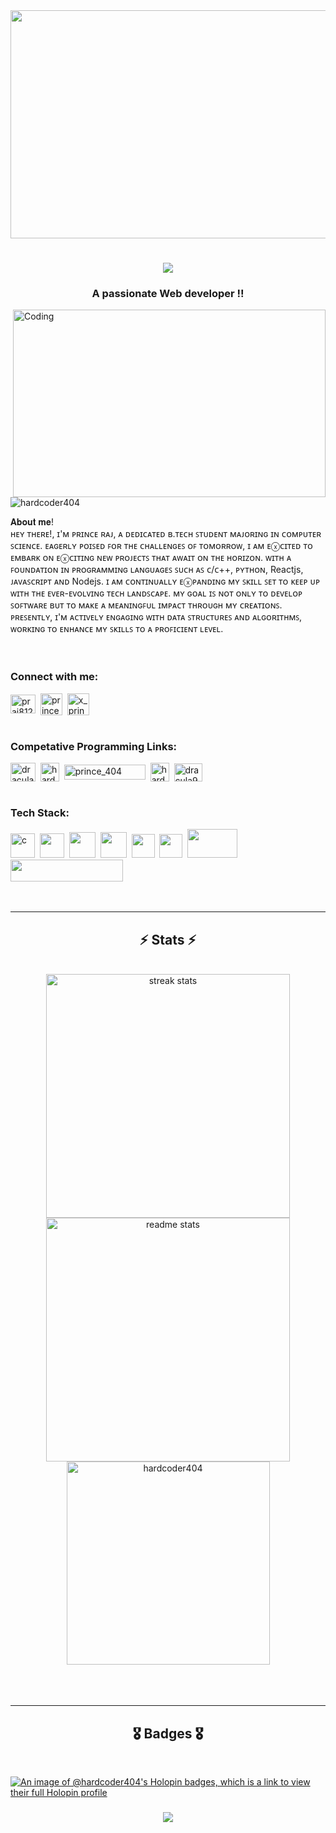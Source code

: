 <!---Banner---> 
<img width="1450" height="365"  src="https://user-images.githubusercontent.com/74038190/241765440-80728820-e06b-4f96-9c9e-9df46f0cc0a5.gif" >


 <!---Banner k niche ka Text---> 
<h1 align="center"><img src="https://readme-typing-svg.herokuapp.com?font=Abril+Fatface&size=32&pause=1000&color=FF0000CD&background=33086700&random=false&width=435&lines=Hi+There!%F0%9F%91%8B+I'm+Prince+Raj...;"/></h1>

<h3 align="center">A passionate Web developer !!</h3>

<img align="right" alt="Coding" width="500" height ="300" src="https://github.com/HardCoder404/HardCoder404/assets/127084297/a335bd8d-cffc-4a61-b787-77490f49a0fd">

<p align="left"> <img src="https://komarev.com/ghpvc/?username=hardcoder404&label=Profile%20views&color=0e75b6&style=flat" alt="hardcoder404" /> </p>
𝐀𝐛𝐨𝐮𝐭 𝐦𝐞!</br>
ʜᴇʏ ᴛʜᴇʀᴇ!, ɪ'ᴍ ᴘʀɪɴᴄᴇ ʀᴀᴊ, ᴀ ᴅᴇᴅɪᴄᴀᴛᴇᴅ ʙ.ᴛᴇᴄʜ ꜱᴛᴜᴅᴇɴᴛ ᴍᴀᴊᴏʀɪɴɢ ɪɴ ᴄᴏᴍᴘᴜᴛᴇʀ ꜱᴄɪᴇɴᴄᴇ. ᴇᴀɢᴇʀʟʏ ᴘᴏɪꜱᴇᴅ ꜰᴏʀ ᴛʜᴇ ᴄʜᴀʟʟᴇɴɢᴇꜱ ᴏꜰ ᴛᴏᴍᴏʀʀᴏᴡ, ɪ ᴀᴍ ᴇⓧᴄɪᴛᴇᴅ ᴛᴏ ᴇᴍʙᴀʀᴋ ᴏɴ ᴇⓧᴄɪᴛɪɴɢ
ɴᴇᴡ ᴘʀᴏᴊᴇᴄᴛꜱ ᴛʜᴀᴛ ᴀᴡᴀɪᴛ ᴏɴ ᴛʜᴇ ʜᴏʀɪᴢᴏɴ. ᴡɪᴛʜ ᴀ ꜰᴏᴜɴᴅᴀᴛɪᴏɴ ɪɴ ᴘʀᴏɢʀᴀᴍᴍɪɴɢ
ʟᴀɴɢᴜᴀɢᴇꜱ ꜱᴜᴄʜ ᴀꜱ ᴄ/ᴄ++, ᴘʏᴛʜᴏɴ, Reactjs, ᴊᴀᴠᴀꜱᴄʀɪᴘᴛ ᴀɴᴅ Nodejs. ɪ ᴀᴍ ᴄᴏɴᴛɪɴᴜᴀʟʟʏ ᴇⓧᴘᴀɴᴅɪɴɢ ᴍʏ ꜱᴋɪʟʟ ꜱᴇᴛ ᴛᴏ ᴋᴇᴇᴘ ᴜᴘ ᴡɪᴛʜ ᴛʜᴇ ᴇᴠᴇʀ-ᴇᴠᴏʟᴠɪɴɢ ᴛᴇᴄʜ ʟᴀɴᴅꜱᴄᴀᴘᴇ. ᴍʏ ɢᴏᴀʟ ɪꜱ ɴᴏᴛ ᴏɴʟʏ ᴛᴏ ᴅᴇᴠᴇʟᴏᴘ ꜱᴏꜰᴛᴡᴀʀᴇ ʙᴜᴛ ᴛᴏ ᴍᴀᴋᴇ ᴀ ᴍᴇᴀɴɪɴɢꜰᴜʟ ɪᴍᴘᴀᴄᴛ ᴛʜʀᴏᴜɢʜ ᴍʏ ᴄʀᴇᴀᴛɪᴏɴꜱ. ᴘʀᴇꜱᴇɴᴛʟʏ,
ɪ'ᴍ ᴀᴄᴛɪᴠᴇʟʏ ᴇɴɢᴀɢɪɴɢ ᴡɪᴛʜ ᴅᴀᴛᴀ ꜱᴛʀᴜᴄᴛᴜʀᴇꜱ ᴀɴᴅ ᴀʟɢᴏʀɪᴛʜᴍꜱ, ᴡᴏʀᴋɪɴɢ ᴛᴏ ᴇɴʜᴀɴᴄᴇ ᴍʏ ꜱᴋɪʟʟꜱ ᴛᴏ ᴀ ᴘʀᴏꜰɪᴄɪᴇɴᴛ ʟᴇᴠᴇʟ.
</br></br></br>
<h3 align="left">Connect with me:</h3>
<p align="left">
<a href="https://twitter.com/praj81232" target="blank"><img align="center" src="https://upload.wikimedia.org/wikipedia/commons/thumb/6/6f/Logo_of_Twitter.svg/1245px-Logo_of_Twitter.svg.png" alt="praj81232" height="30" width="40" /></a>&nbsp
<a href="https://www.linkedin.com/in/prince404/" target="blank"><img align="center" src="https://upload.wikimedia.org/wikipedia/commons/thumb/8/81/LinkedIn_icon.svg/1200px-LinkedIn_icon.svg.png" alt="prince raj" height="35" width="35" /></a>&nbsp
<a href="https://www.instagram.com/x_prince_404/?next=%2F" target="blank"><img align="center" src="https://upload.wikimedia.org/wikipedia/commons/thumb/e/e7/Instagram_logo_2016.svg/2048px-Instagram_logo_2016.svg.png" alt="x_prince_404" height="35" width="35" /></a>
</br></br>
<h3 align="left">Competative Programming Links:</h3>
<p align="left">
<a href="https://www.codechef.com/users/hardcoder26" target="blank"><img align="center" src="https://avatars.githubusercontent.com/u/11960354?v=4" alt="dracula935" height="30" width="40" /></a>&nbsp
<a href="https://www.hackerrank.com/profile/HardCoder404" target="blank"><img align="center" src="https://upload.wikimedia.org/wikipedia/commons/thumb/4/40/HackerRank_Icon-1000px.png/800px-HackerRank_Icon-1000px.png" alt="hardcoder404" height="30" width="30" /></a>&nbsp
<a href="https://codeforces.com/profile/prince_404" target="blank"><img align="center" src="https://upload.wikimedia.org/wikipedia/commons/thumb/b/b1/Codeforces_logo.svg/2560px-Codeforces_logo.svg.png" alt="prince_404" height="24" width="130" /></a>&nbsp
<a href="https://leetcode.com/HardCoder404/" target="blank"><img align="center" src="https://cdn.iconscout.com/icon/free/png-256/free-leetcode-3628885-3030025.png" alt="hardcoder404" height="30" width="30" /></a>&nbsp
<a href="https://auth.geeksforgeeks.org/user/dracula935/practice" target="blank"><img align="center" src="https://media.geeksforgeeks.org/wp-content/uploads/20210224040124/JSBinCollaborativeJavaScriptDebugging6-300x160.png" alt="dracula935" height="29" width="45" /></a>
</br></br>
<h3 align="left">Tech Stack:</h3>
<p align="left"> 
 <a href="https://www.cprogramming.com/" target="_blank" rel="noreferrer"> <img src="https://upload.wikimedia.org/wikipedia/commons/thumb/1/18/C_Programming_Language.svg/926px-C_Programming_Language.svg.png" 
    alt="c" width="39" height="39"/></a>&nbsp
 <a href="https://www.w3schools.com/cpp/" target="_blank" rel="noreferrer"><img src="https://brandslogos.com/wp-content/uploads/images/c-logo.png" width="39" height="39"/></a>&nbsp
 <a href="https://www.w3schools.com/html/" target="_blank" rel="noreferrer"><img src="https://cdn-icons-png.flaticon.com/512/919/919827.png" width="42" height="41"/></a>&nbsp
 <a href="https://www.w3schools.com/css/" target="_blank" rel="noreferrer"><img src="https://billing.flourisense.in/wp-content/uploads/2022/11/css3.png" width="42" height="41"/></a>&nbsp
 <a href="https://www.geeksforgeeks.org/javascript/" target="_blank" rel="noreferrer"><img src="https://cdn-icons-png.flaticon.com/512/5968/5968292.png" width="37" height="38"/></a>&nbsp
 <a href="https://react.dev/learn" target="_blank" rel="noreferrer"><img src="https://cdn.worldvectorlogo.com/logos/react-1.svg" width="37" height="38"/></a>&nbsp
 <a href="https://nextjs.org/docs" target="_blank" rel="noreferrer"><img src="https://cdn.sanity.io/images/3do82whm/next/4b1f008289a88f4438a1c983fb32cf1a636d9d0e-1000x667.png?w=720&h=480&fit=clip&auto=format" width="80" height="46"/></a>&nbsp
 <a href="https://tailwindcss.com/docs/installations" target="_blank" rel="noreferrer"><img src="https://upload.wikimedia.org/wikipedia/commons/thumb/9/95/Tailwind_CSS_logo.svg/1024px-Tailwind_CSS_logo.svg.png" width="180" height="35"/></a>&nbsp


</p>

</br>
</div>
<hr/>
<h2 align="center">⚡ Stats ⚡</h2>
<br>
<div align=center>

<img width=390 src="https://streak-stats.demolab.com/?user=hardcoder404&count_private=true&theme=react&border_radius=20" alt="streak stats"/>    
 <img width=390 src="https://github-readme-stats.vercel.app/api?username=hardcoder404&count_private=true&show_icons=true&locale=en&theme=react&rank_icon=github&border_radius=20" alt="readme stats" />
<img width=325 align="center" src="https://github-readme-stats.vercel.app/api/top-langs?username=hardcoder404&show_icons=true&locale=en&layout=compact&theme=react&border_radius=10&size_weight=0.7&count_weight=0.7" alt="hardcoder404" />
</div>
<br/><br/></br>
<hr/>
<h2 align="center">🎖️ Badges 🎖️</h2>
<br>

[![An image of @hardcoder404's Holopin badges, which is a link to view their full Holopin profile](https://holopin.me/hardcoder404)](https://holopin.io/@hardcoder404)


<h3 align="center">
<img src="https://readme-typing-svg.herokuapp.com/?font=Righteous&size=35&center=true&vCenter=true&width=1400&height=110&duration=4000&lines=Thanks+for+visiting!+✌️+Contact+me+via+LinkedIn!+I'm+always+down+to+collab+...;" />
</h3>


